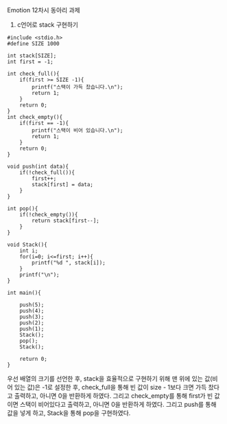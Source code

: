 Emotion 12차시 동아리 과제
1. c언어로 stack 구현하기
```
#include <stdio.h>
#define SIZE 1000 
 
int stack[SIZE];    
int first = -1;   
 
int check_full(){
    if(first >= SIZE -1){    
        printf("스택이 가득 찼습니다.\n");
        return 1;
    }
    return 0;
}
int check_empty(){
    if(first == -1){
        printf("스택이 비어 있습니다.\n");
        return 1;
    }
    return 0;
}
 
void push(int data){
    if(!check_full()){
        first++;
        stack[first] = data;
    }
} 
 
int pop(){
    if(!check_empty()){
        return stack[first--];
    }
}
 
void Stack(){
    int i;
    for(i=0; i<=first; i++){
        printf("%d ", stack[i]);
    }
    printf("\n");
}
 
int main(){
    
    push(5);
    push(4);
    push(3);
    push(2);
    push(1);
    Stack();
    pop();
    Stack();
    
    return 0;
}
```
우선 배열의 크기를 선언한 후, stack을 효율적으로 구현하기 위해 맨 위에 있는 값(비어 있는 값)은 -1로 설정한 후, check_full을 통해 빈 값이 size - 1보다 크면 가득 찼다고 출력하고, 아니면 0을 반환하게 하였다. 그리고 check_empty를 통해 first가 빈 값이면 스택이 비어있다고 출력하고, 아니면 0을 반환하게 하였다. 그리고 push를 통해 값을 넣게 하고, Stack을 통해 pop을 구현하였다. 
   
